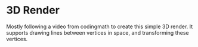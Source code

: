 # 3D Render
Mostly following a video from codingmath to create this simple 3D render. It supports drawing lines between vertices in space, and transforming these vertices.
